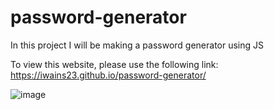 # password-generator
In this project I will be making a password generator using JS

To view this website, please use the following link: https://iwains23.github.io/password-generator/

![image](https://github.com/IWAINS23/password-generator/assets/140549905/016e7ba4-b1a7-484a-abff-e5f4e5a7b3c9)
